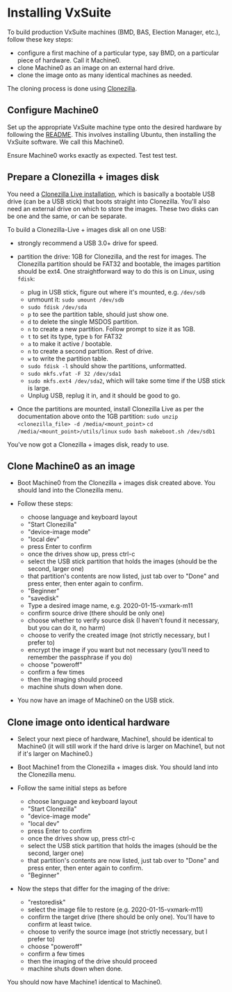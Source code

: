 # Installing VxSuite

To build production VxSuite machines (BMD, BAS, Election Manager, etc.), follow these key steps:

* configure a first machine of a particular type, say BMD, on a particular piece of hardware. Call it Machine0.
* clone Machine0 as an image on an external hard drive.
* clone the image onto as many identical machines as needed.

The cloning process is done using [Clonezilla](https://clonezilla.org/).

## Configure Machine0

Set up the appropriate VxSuite machine type onto the desired hardware
by following the [README](../README.md). This involves installing
Ubuntu, then installing the VxSuite software. We call this Machine0.

Ensure Machine0 works exactly as expected. Test test test.

## Prepare a Clonezilla + images disk

You need a [Clonezilla Live
installation](https://clonezilla.org/clonezilla-live.php), which is
basically a bootable USB drive (can be a USB stick) that boots
straight into Clonezilla. You'll also need an external drive on which
to store the images. These two disks can be one and the same, or can
be separate.

To build a Clonezilla-Live + images disk all on one USB:

* strongly recommend a USB 3.0+ drive for speed.

* partition the drive: 1GB for Clonezilla, and the rest for
  images. The Clonezilla partition should be FAT32 and bootable, the
  images partition should be ext4. One straightforward way to do this is on Linux, using `fdisk`:
  * plug in USB stick, figure out where it's mounted, e.g. `/dev/sdb`
  * unmount it: `sudo umount /dev/sdb`
  * `sudo fdisk /dev/sda`
  * `p` to see the partition table, should just show one.
  * `d` to delete the single MSDOS partition.
  * `n` to create a new partition. Follow prompt to size it as 1GB.
  * `t` to set its type, type `b` for FAT32
  * `a` to make it active / bootable.
  * `n` to create a second partition. Rest of drive.
  * `w` to write the partition table.
  * `sudo fdisk -l` should show the partitions, unformatted.
  * `sudo mkfs.vfat -F 32 /dev/sda1`
  * `sudo mkfs.ext4 /dev/sda2`, which will take some time if the USB stick is large.
  * Unplug USB, replug it in, and it should be good to go.

* Once the partitions are mounted, install Clonezilla Live as per the
  documentation above onto the 1GB partition:
  `sudo unzip <clonezilla_file> -d /media/<mount_point>`
  `cd /media/<mount_point>/utils/linux`
  `sudo bash makeboot.sh /dev/sdb1`
  
You've now got a Clonezilla + images disk, ready to use.

## Clone Machine0 as an image

* Boot Machine0 from the Clonezilla + images disk created above. You
  should land into the Clonezilla menu.
  
* Follow these steps:
  * choose language and keyboard layout
  * "Start Clonezilla"
  * "device-image mode"
  * "local dev"
  * press Enter to confirm
  * once the drives show up, press ctrl-c
  * select the USB stick partition that holds the images (should be the second, larger one)
  * that partition's contents are now listed, just tab over to "Done" and press enter, then enter again to confirm.
  * "Beginner"
  * "savedisk"
  * Type a desired image name, e.g. 2020-01-15-vxmark-m11
  * confirm source drive (there should be only one)
  * choose whether to verify source disk (I haven't found it necessary, but you can do it, no harm)
  * choose to verify the created image (not strictly necessary, but I prefer to)
  * encrypt the image if you want but not necessary (you'll need to remember the passphrase if you do)
  * choose "poweroff"
  * confirm a few times
  * then the imaging should proceed
  * machine shuts down when done.

* You now have an image of Machine0 on the USB stick.

## Clone image onto identical hardware

* Select your next piece of hardware, Machine1, should be identical to
  Machine0 (it will still work if the hard drive is larger on
  Machine1, but not if it's larger on Machine0.)

* Boot Machine1 from the Clonezilla + images disk. You should land into the Clonezilla menu.

* Follow the same initial steps as before
  * choose language and keyboard layout
  * "Start Clonezilla"
  * "device-image mode"
  * "local dev"
  * press Enter to confirm
  * once the drives show up, press ctrl-c
  * select the USB stick partition that holds the images (should be the second, larger one)
  * that partition's contents are now listed, just tab over to "Done" and press enter, then enter again to confirm.
  * "Beginner"
  
* Now the steps that differ for the imaging of the drive:
  * "restoredisk"
  * select the image file to restore (e.g. 2020-01-15-vxmark-m11)
  * confirm the target drive (there should be only one). You'll have to confirm at least twice.
  * choose to verify the source image (not strictly necessary, but I prefer to)
  * choose "poweroff"
  * confirm a few times
  * then the imaging of the drive should proceed
  * machine shuts down when done.

You should now have Machine1 identical to Machine0.
